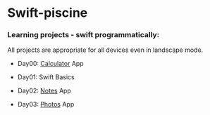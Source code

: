 # Swift-piscine
### Learning projects - swift programmatically:
All projects are appropriate for all devices even in landscape mode.

- Day00: [Calculator](https://github.com/LidiaGr/Swift-piscine/tree/main/day00) App   

- Day01: Swift Basics

- Day02: [Notes](https://github.com/LidiaGr/Swift_piscine/blob/main/day02) App

- Day03: [Photos](https://github.com/LidiaGr/Swift_piscine/tree/main/day03) App

